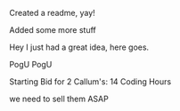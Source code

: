 Created a readme, yay!

Added some more stuff

Hey I just had a great idea, here goes.

PogU PogU

Starting Bid for 2 Callum's:
14 Coding Hours

we need to sell them ASAP
